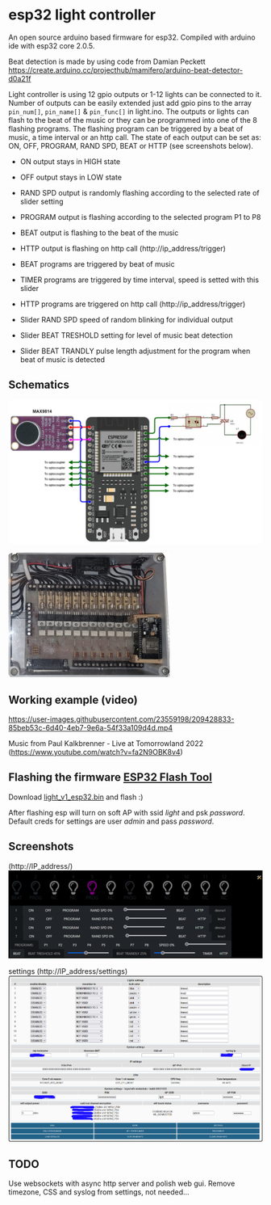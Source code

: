 # esp32 light controller

An open source arduino based firmware for esp32. Compiled with arduino ide with esp32 core 2.0.5.

Beat detection is made by using code from Damian Peckett https://create.arduino.cc/projecthub/mamifero/arduino-beat-detector-d0a21f

Light controller is using 12 gpio outputs or 1-12 lights can be connected to it. Number of outputs can be easily extended just add gpio pins to the array `pin_num[]`, `pin_name[]` & `pin_func[]` in light.ino.
The outputs or lights can flash to the beat of the music or they can be programmed into one of the 8 flashing programs. The flashing program can be triggered by a beat of music, a time interval or an http call. The state of each output can be set as: ON, OFF, PROGRAM, RAND SPD, BEAT or HTTP (see screenshots below).

- ON output stays in HIGH state
- OFF output stays in LOW state
- RAND SPD output is randomly flashing according to the selected rate of slider setting
- PROGRAM output is flashing according to the selected program P1 to P8
- BEAT output is flashing to the beat of the music
- HTTP output is flashing on http call (http://ip_address/trigger)

- BEAT programs are triggered by beat of music
- TIMER programs are triggered by time interval, speed is setted with this slider 
- HTTP programs are triggered on http call (http://ip_address/trigger)
- Slider RAND SPD speed of random blinking for individual output
- Slider BEAT TRESHOLD setting for level of music beat detection
- Slider BEAT TRANDLY pulse length adjustment for the program when beat of music is detected 

## Schematics

![esp32_connections](light_controller.png)

![board](lc_board.png)

## Working example (video)

https://user-images.githubusercontent.com/23559198/209428833-85beb53c-6d40-4eb7-9e6a-54f33a109d4d.mp4

Music from Paul Kalkbrenner - Live at Tomorrowland 2022 (https://www.youtube.com/watch?v=fa2N9OBK8v4)

## Flashing the firmware <a href="https://github.com/hanhdt/esp32-flash-tool">ESP32 Flash Tool</a>

Download <a href="https://github.com/ciberp/esp32-light-controller/light_v1_esp32.bin">light_v1_esp32.bin</a> and flash :)


After flashing esp will turn on soft AP with ssid *light* and psk *password*. Default creds for settings are user *admin* and pass *password*.

## Screenshots

(http://IP_address/)
![web gui](web_gui.png)

settings (http://IP_address/settings)
![web gui settings](web_gui_settings.png)

## TODO

Use websockets with async http server and polish web gui. Remove timezone, CSS and syslog from settings, not needed...
